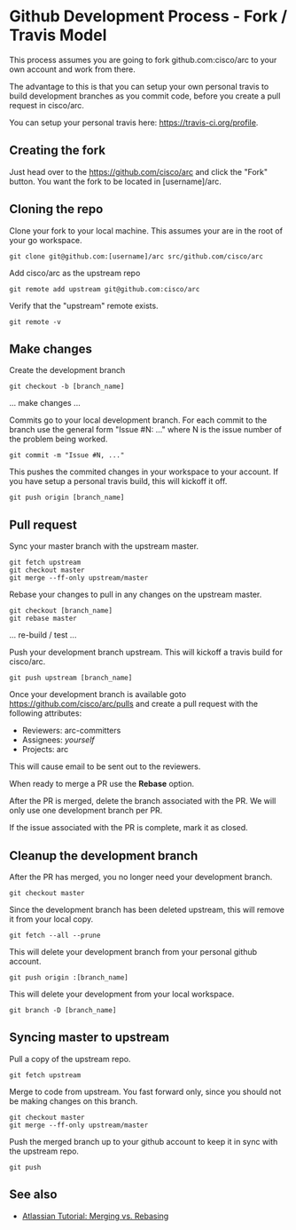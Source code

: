 # Github Development Process - Fork / Travis Model

This process assumes you are going to fork github.com:cisco/arc to your own account and
work from there.

The advantage to this is that you can setup your own personal travis to build development
branches as you commit code, before you create a pull request in cisco/arc.

You can setup your personal travis here: https://travis-ci.org/profile.


## Creating the fork

Just head over to the https://github.com/cisco/arc and click the "Fork" button. You want the fork to be located in [username]/arc.


## Cloning the repo

Clone your fork to your local machine. This assumes your are in the root of your go workspace.
```shell
git clone git@github.com:[username]/arc src/github.com/cisco/arc
```

Add cisco/arc as the upstream repo
```shell
git remote add upstream git@github.com:cisco/arc
```

Verify that the "upstream" remote exists.
```shell
git remote -v

```


## Make changes

Create the development branch
```shell
git checkout -b [branch_name]
```

... make changes ...

Commits go to your local development branch. For each commit to the branch use the
general form "Issue #N: ..." where N is the issue number of the problem being worked.
```shell
git commit -m "Issue #N, ..."
```

This pushes the commited changes in your workspace to your account.
If you have setup a personal travis build, this will kickoff it off.
```shell
git push origin [branch_name]
```


## Pull request

Sync your master branch with the upstream master.
```shell
git fetch upstream
git checkout master
git merge --ff-only upstream/master
```

Rebase your changes to pull in any changes on the upstream master.
```shell
git checkout [branch_name]
git rebase master
```

... re-build / test ...

Push your development branch upstream. This will kickoff a travis build for cisco/arc.
```shell
git push upstream [branch_name]
```

Once your development branch is available goto https://github.com/cisco/arc/pulls and create a pull request
with the following attributes:

- Reviewers: arc-committers
- Assignees: _yourself_
- Projects:  arc

This will cause email to be sent out to the reviewers.

When ready to merge a PR use the **Rebase** option.

After the PR is merged, delete the branch associated with the PR. We will only use one development branch per PR.

If the issue associated with the PR is complete, mark it as closed.


## Cleanup the development branch

After the PR has merged, you no longer need your development branch.
```shell
git checkout master
```

Since the development branch has been deleted upstream, this will remove it from your local copy.
```shell
git fetch --all --prune
```

This will delete your development branch from your personal github account.
```shell
git push origin :[branch_name]
```

This will delete your development from your local workspace.
```shell
git branch -D [branch_name]
```


## Syncing master to upstream

Pull a copy of the upstream repo.
```shell
git fetch upstream
```

Merge to code from upstream. You fast forward only, since you should not be making changes on this branch.
```shell
git checkout master
git merge --ff-only upstream/master
```

Push the merged branch up to your github account to keep it in sync with the upstream repo.
```shell
git push
```

## See also

- [Atlassian Tutorial: Merging vs. Rebasing](https://www.atlassian.com/git/tutorials/merging-vs-rebasing)
